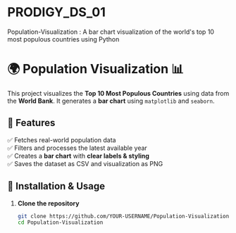 # PRODIGY_DS_01
Population-Visualization : A bar chart visualization of the world's top 10 most populous countries using Python
# 🌍 Population Visualization 📊

This project visualizes the **Top 10 Most Populous Countries** using data from the **World Bank**. It generates a **bar chart** using `matplotlib` and `seaborn`.

## 📌 Features
✅ Fetches real-world population data  
✅ Filters and processes the latest available year  
✅ Creates a **bar chart** with **clear labels & styling**  
✅ Saves the dataset as CSV and visualization as PNG  

## 🔧 Installation & Usage
1. **Clone the repository**
   ```bash
   git clone https://github.com/YOUR-USERNAME/Population-Visualization.git
   cd Population-Visualization
